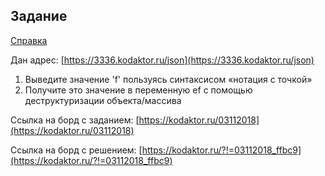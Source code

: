 ## Задание

[Справка](http://kodaktor.ru/fetchref)

Дан адрес: [https://3336.kodaktor.ru/json](https://3336.kodaktor.ru/json)

  1. Выведите значение 'f' пользуясь синтаксисом «нотация с точкой»
  2. Получите это значение в переменную ef с помощью деструктуризации объекта/массива

Ссылка на борд с заданием: [https://kodaktor.ru/03112018](https://kodaktor.ru/03112018)

Ссылка на борд с решением: [https://kodaktor.ru/?!=03112018_ffbc9](https://kodaktor.ru/?!=03112018_ffbc9)
